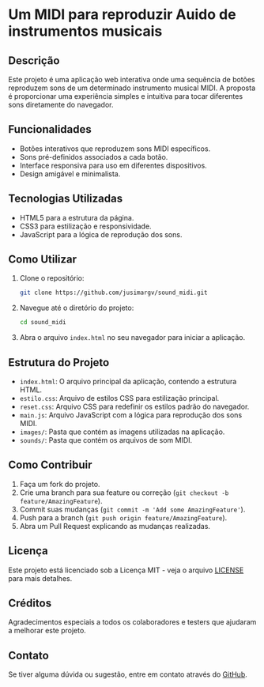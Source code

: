 # Um MIDI para reproduzir Auido de instrumentos musicais

## Descrição
Este projeto é uma aplicação web interativa onde uma sequência de botões reproduzem sons de um determinado instrumento musical MIDI. A proposta é proporcionar uma experiência simples e intuitiva para tocar diferentes sons diretamente do navegador.

## Funcionalidades
- Botões interativos que reproduzem sons MIDI específicos.
- Sons pré-definidos associados a cada botão.
- Interface responsiva para uso em diferentes dispositivos.
- Design amigável e minimalista.

## Tecnologias Utilizadas
- HTML5 para a estrutura da página.
- CSS3 para estilização e responsividade.
- JavaScript para a lógica de reprodução dos sons.

## Como Utilizar
1. Clone o repositório:
    ```bash
    git clone https://github.com/jusimargv/sound_midi.git
    ```
2. Navegue até o diretório do projeto:
    ```bash
    cd sound_midi
    ```
3. Abra o arquivo `index.html` no seu navegador para iniciar a aplicação.

## Estrutura do Projeto
- `index.html`: O arquivo principal da aplicação, contendo a estrutura HTML.
- `estilo.css`: Arquivo de estilos CSS para estilização principal.
- `reset.css`: Arquivo CSS para redefinir os estilos padrão do navegador.
- `main.js`: Arquivo JavaScript com a lógica para reprodução dos sons MIDI.
- `images/`: Pasta que contém as imagens utilizadas na aplicação.
- `sounds/`: Pasta que contém os arquivos de som MIDI.

## Como Contribuir
1. Faça um fork do projeto.
2. Crie uma branch para sua feature ou correção (`git checkout -b feature/AmazingFeature`).
3. Commit suas mudanças (`git commit -m 'Add some AmazingFeature'`).
4. Push para a branch (`git push origin feature/AmazingFeature`).
5. Abra um Pull Request explicando as mudanças realizadas.

## Licença
Este projeto está licenciado sob a Licença MIT - veja o arquivo [LICENSE](LICENSE) para mais detalhes.

## Créditos
Agradecimentos especiais a todos os colaboradores e testers que ajudaram a melhorar este projeto.

## Contato
Se tiver alguma dúvida ou sugestão, entre em contato através do [GitHub](https://github.com/jusimargv).

